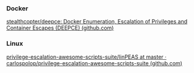 ### Docker
[stealthcopter/deepce: Docker Enumeration, Escalation of Privileges and Container Escapes (DEEPCE) (github.com)](https://github.com/stealthcopter/deepce)

### Linux
[privilege-escalation-awesome-scripts-suite/linPEAS at master · carlospolop/privilege-escalation-awesome-scripts-suite (github.com)](https://github.com/carlospolop/privilege-escalation-awesome-scripts-suite/tree/master/linPEAS)